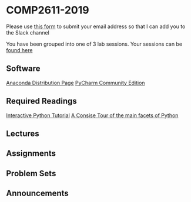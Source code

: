 # COMP2611-2019

Please use [this form](https://docs.google.com/forms/d/e/1FAIpQLSehpVHHpV_HjT4nB5eN4Pc5tex_BJ1tH0z4QzdamOSy26MO2A/viewform) to submit your email address so that I can add you to the Slack channel

You have been grouped into one of 3 lab sessions. Your sessions can be [found here](https://github.com/InzamamRahaman/COMP2611-2019/blob/master/admin/Lab-Groupings.pdf)

## Software
[Anaconda Distribution Page](https://www.anaconda.com/distribution/)
[PyCharm Community Edition](https://www.jetbrains.com/pycharm/)

## Required Readings
[Interactive Python Tutorial](https://www.learnpython.org/)
[A Consise Tour of the main facets of Python](https://learnxinyminutes.com/docs/python3/)


## Lectures

## Assignments

## Problem Sets

## Announcements
